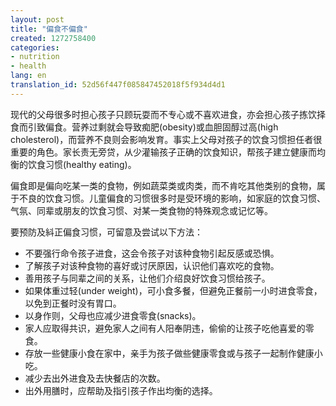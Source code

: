 ```yaml
---
layout: post
title: "偏食不偏食"
created: 1272758400
categories:
- nutrition
- health
lang: en
translation_id: 52d56f447f085847452018f5f934d4d1
---
```

<!--break-->
<p>现代的父母很多时担心孩子只顾玩耍而不专心或不喜欢进食，亦会担心孩子拣饮择食而引致偏食。营养过剩就会导致痴肥(obesity)或血胆固醇过高(high cholesterol)，而营养不良则会影响发育。事实上父母对孩子的饮食习惯担任者很重要的角色。家长责无旁贷，从少灌输孩子正确的饮食知识，帮孩子建立健康而均衡的饮食习惯(healthy eating)。 </p>

<p>偏食即是偏向吃某一类的食物，例如蔬菜类或肉类，而不肯吃其他类别的食物，属于不良的饮食习惯。儿童偏食的习惯很多时是受环境的影响，如家庭的饮食习惯、气氛、同辈或朋友的饮食习惯、对某一类食物的特殊观念或记忆等。 </p>

<p>要预防及紏正偏食习惯，可留意及尝试以下方法：</p>
<ul>
<li>不要强行命令孩子进食，这会令孩子对该种食物引起反感或恐惧。 </li>
<li>了解孩子对该种食物的喜好或讨厌原因，认识他们喜欢吃的食物。 </li>
<li>善用孩子与同辈之间的关系，让他们介绍良好饮食习惯给孩子。 </li>
<li>如果体重过轻(under weight)，可小食多餐，但避免正餐前一小时进食零食，以免到正餐时没有胃口。 </li>
<li>以身作则，父母也应减少进食零食(snacks)。 </li>
<li>家人应取得共识，避免家人之间有人阳奉阴违，偷偷的让孩子吃他喜爱的零食。 </li>
<li>存放一些健康小食在家中，亲手为孩子做些健康零食或与孩子一起制作健康小吃。 </li>
<li>减少去出外进食及去快餐店的次数。 </li>
<li>出外用膳时，应帮助及指引孩子作出均衡的选择。 </li>
</ul>
